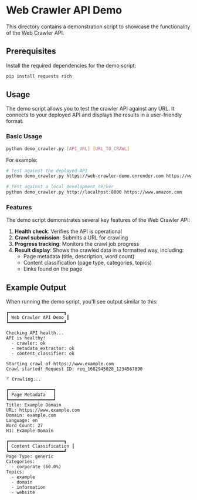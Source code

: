 # Web Crawler API Demo

This directory contains a demonstration script to showcase the functionality of the Web Crawler API.

## Prerequisites

Install the required dependencies for the demo script:

```bash
pip install requests rich
```

## Usage

The demo script allows you to test the crawler API against any URL. It connects to your deployed API and displays the results in a user-friendly format.

### Basic Usage

```bash
python demo_crawler.py [API_URL] [URL_TO_CRAWL]
```

For example:

```bash
# Test against the deployed API
python demo_crawler.py https://web-crawler-demo.onrender.com https://www.example.com

# Test against a local development server
python demo_crawler.py http://localhost:8000 https://www.amazon.com
```

### Features

The demo script demonstrates several key features of the Web Crawler API:

1. **Health check**: Verifies the API is operational
2. **Crawl submission**: Submits a URL for crawling
3. **Progress tracking**: Monitors the crawl job progress
4. **Result display**: Shows the crawled data in a formatted way, including:
   - Page metadata (title, description, word count)
   - Content classification (page type, categories, topics)
   - Links found on the page

## Example Output

When running the demo script, you'll see output similar to this:

```
┏━━━━━━━━━━━━━━━━━━━━━┓
┃ Web Crawler API Demo ┃
┗━━━━━━━━━━━━━━━━━━━━━┛

Checking API health...
API is healthy!
  - crawler: ok
  - metadata_extractor: ok
  - content_classifier: ok

Starting crawl of https://www.example.com
Crawl started! Request ID: req_1682945028_1234567890

⠋ Crawling... 

┏━━━━━━━━━━━━━━━━━┓
┃ Page Metadata   ┃
┗━━━━━━━━━━━━━━━━━┛
Title: Example Domain
URL: https://www.example.com
Domain: example.com
Language: en
Word Count: 27
H1: Example Domain

┏━━━━━━━━━━━━━━━━━━━━━┓
┃ Content Classification ┃
┗━━━━━━━━━━━━━━━━━━━━━┛
Page Type: generic
Categories:
  - corporate (60.0%)
Topics:
  - example
  - domain
  - information
  - website
```
